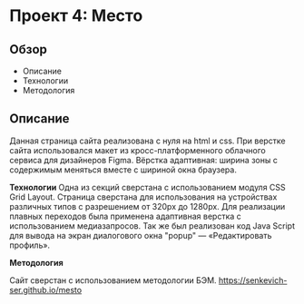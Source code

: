 <h1>Проект 4: Место</h1>

<h2>Обзор</h2>
<ul>
  <li>Описание</li>
  <li>Технологии</li>
  <li>Методология</li>
</ul>
  
<h2>Описание</h2>

<p>
 Данная страница сайта реализована с нуля на html и css. 
При верстке сайта использовался макет из кросс-платформенного 
облачного сервиса для дизайнеров Figma.
Вёрстка адаптивная: ширина зоны с содержимым  меняться вместе с шириной окна браузера.
 </p>

**Технологии**
Одна из секций сверстана с использованием модуля CSS Grid Layout. 
Страница  сверстана для использования на устройствах различных типов
с разрешением от 320px до 1280px. Для реализации плавных переходов 
была применена адаптивная верстка с использованием медиазапросов.
Так же был реализован код Java Script для вывода на экран диалогового окна "popup" — «Редактировать профиль». 

**Методология**

Сайт сверстан с использованием методологии БЭМ.
https://senkevich-ser.github.io/mesto

